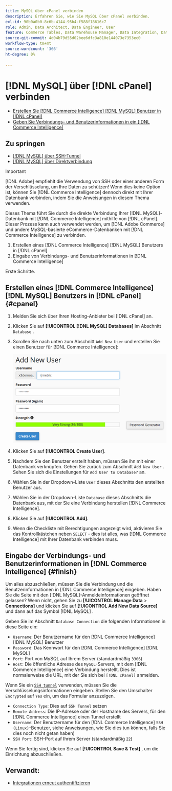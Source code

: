 ```yaml
---
title: MySQL über cPanel verbinden
description: Erfahren Sie, wie Sie MySQL über cPanel verbinden.
exl-id: 90b0a0b0-8c6b-4144-95b4-f588f18616c7
role: Admin, Data Architect, Data Engineer, User
feature: Commerce Tables, Data Warehouse Manager, Data Integration, Data Import/Export, SQL Report Builder
source-git-commit: 4d04b79d55d02bee6dfc3a810e144073e7353ec0
workflow-type: tm+mt
source-wordcount: '366'
ht-degree: 0%

---
```


# [!DNL MySQL] über [!DNL cPanel] verbinden

* [Erstellen Sie  [!DNL Commerce Intelligence] [!DNL MySQL] Benutzer in [!DNL cPanel]](#cpanel)
* [Geben Sie Verbindungs- und Benutzerinformationen in ein [!DNL Commerce Intelligence]](#finish)

## Zu springen

* [[!DNL MySQL] über SSH-Tunnel](../integrations/mysql-via-ssh-tunnel.md)
* [[!DNL MySQL] über Direktverbindung](../integrations/mysql-via-a-direct-connection.md)

>[!IMPORTANT]
>
>[!DNL Adobe] empfiehlt die Verwendung von SSH oder einer anderen Form der Verschlüsselung, um Ihre Daten zu schützen! Wenn dies keine Option ist, können Sie [!DNL Commerce Intelligence] dennoch direkt mit Ihrer Datenbank verbinden, indem Sie die Anweisungen in diesem Thema verwenden.

Dieses Thema führt Sie durch die direkte Verbindung Ihrer [!DNL MySQL]-Datenbank mit [!DNL Commerce Intelligence] mithilfe von [!DNL cPanel]. Dieser Prozess kann auch verwendet werden, um [!DNL Adobe Commerce] und andere MySQL-basierte eCommerce-Datenbanken mit [!DNL Commerce Intelligence] zu verbinden.

1. Erstellen eines [!DNL Commerce Intelligence] [!DNL MySQL] Benutzers in [!DNL cPanel]
1. Eingabe von Verbindungs- und Benutzerinformationen in [!DNL Commerce Intelligence]

Erste Schritte.

## Erstellen eines [!DNL Commerce Intelligence] [!DNL MySQL] Benutzers in [!DNL cPanel] {#cpanel}

1. Melden Sie sich über Ihren Hosting-Anbieter bei [!DNL cPanel] an.
1. Klicken Sie auf **[!UICONTROL [!DNL MySQL] Databases]** im Abschnitt `Database` .
1. Scrollen Sie nach unten zum Abschnitt `Add New User` und erstellen Sie einen Benutzer für [!DNL Commerce Intelligence]:

   ![cPanel MySQL-Datenbankschnittstelle mit der Anzeige „Benutzerformular erstellen“](../../../assets/create-mbi-mysql-user-cpanel.png)

1. Klicken Sie auf **[!UICONTROL Create User]**.
1. Nachdem Sie den Benutzer erstellt haben, müssen Sie ihn mit einer Datenbank verknüpfen. Gehen Sie zurück zum Abschnitt `Add New User` . Sehen Sie sich die Einstellungen für `Add User to Database?` an.
1. Wählen Sie in der Dropdown-Liste `User` dieses Abschnitts den erstellten Benutzer aus.
1. Wählen Sie in der Dropdown-Liste `Database` dieses Abschnitts die Datenbank aus, mit der Sie eine Verbindung herstellen [!DNL Commerce Intelligence].
1. Klicken Sie auf **[!UICONTROL Add]**.
1. Wenn die Checkliste mit Berechtigungen angezeigt wird, aktivieren Sie das Kontrollkästchen neben `SELECT` - dies ist alles, was [!DNL Commerce Intelligence] mit Ihrer Datenbank verbinden muss.

## Eingabe der Verbindungs- und Benutzerinformationen in [!DNL Commerce Intelligence] {#finish}

Um alles abzuschließen, müssen Sie die Verbindung und die Benutzerinformationen in [!DNL Commerce Intelligence] eingeben. Haben Sie die Seite mit den [!DNL MySQL]-Anmeldeinformationen geöffnet gelassen? Wenn nicht, gehen Sie zu **[!UICONTROL Manage Data** > **Connections]** und klicken Sie auf **[!UICONTROL Add New Data Source]** und dann auf das Symbol [!DNL MySQL] .

Geben Sie im Abschnitt `Database Connection` die folgenden Informationen in diese Seite ein:

* `Username`: Der Benutzername für den [!DNL Commerce Intelligence] [!DNL MySQL] Benutzer
* `Password`: Das Kennwort für den [!DNL Commerce Intelligence] [!DNL MySQL]
* `Port`: Port von MySQL auf Ihrem Server (standardmäßig `3306`)
* `Host`: Die öffentliche Adresse des `MySQL`-Servers, mit dem [!DNL Commerce Intelligence] eine Verbindung herstellt. Dies ist normalerweise die URL, mit der Sie sich bei `[!DNL cPanel]` anmelden.

Wenn Sie ein [`SSH tunnel`](../integrations/mysql-via-ssh-tunnel.md) verwenden, müssen Sie die Verschlüsselungsinformationen eingeben. Stellen Sie den Umschalter `Encrypted` auf `Yes` ein, um das Formular anzuzeigen.

* `Connection Type`: Dies auf `SSH Tunnel` setzen
* `Remote Address`: Die IP-Adresse oder der Hostname des Servers, für den [!DNL Commerce Intelligence] einen Tunnel erstellt
* `Username`: Der Benutzername für den [!DNL Commerce Intelligence] `SSH (Linux)`-Benutzer, siehe [Anweisungen](../../../data-analyst/importing-data/integrations/mysql-via-ssh-tunnel.md), wie Sie dies tun können, falls Sie dies noch nicht getan haben)
* `SSH Port`: SSH-Port auf Ihrem Server (standardmäßig `22`)

Wenn Sie fertig sind, klicken Sie auf **[!UICONTROL Save & Test]** , um die Einrichtung abzuschließen.

## Verwandt:

* [Integrationen erneut authentifizieren](https://experienceleague.adobe.com/docs/commerce-knowledge-base/kb/how-to/mbi-reauthenticating-integrations.html?lang=de)

